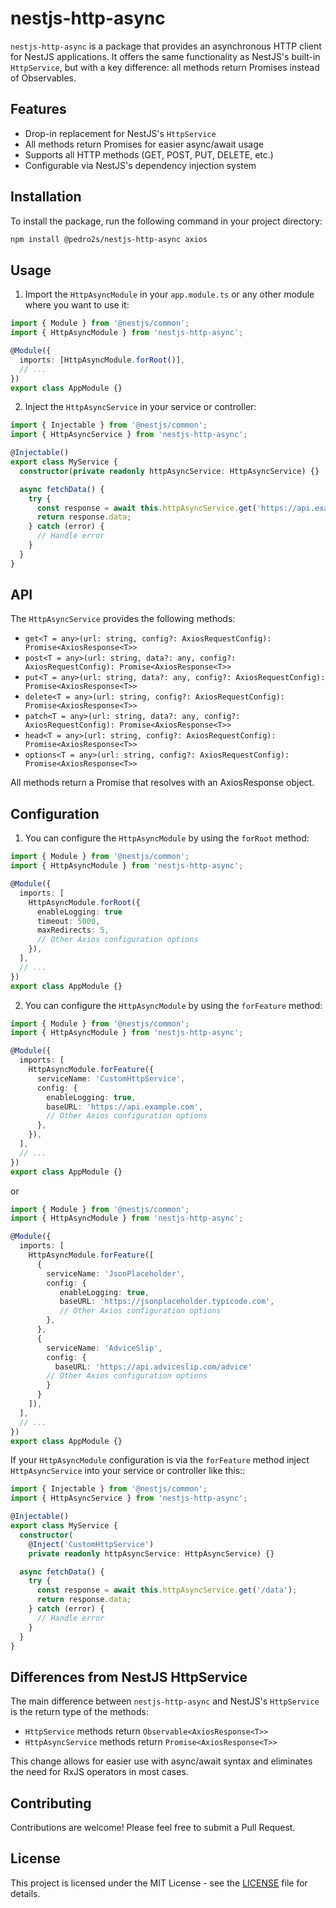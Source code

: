 # nestjs-http-async

`nestjs-http-async` is a package that provides an asynchronous HTTP client for NestJS applications. It offers the same functionality as NestJS's built-in `HttpService`, but with a key difference: all methods return Promises instead of Observables.

## Features

- Drop-in replacement for NestJS's `HttpService`
- All methods return Promises for easier async/await usage
- Supports all HTTP methods (GET, POST, PUT, DELETE, etc.)
- Configurable via NestJS's dependency injection system

## Installation

To install the package, run the following command in your project directory:

```bash
npm install @pedro2s/nestjs-http-async axios
```

## Usage

1. Import the `HttpAsyncModule` in your `app.module.ts` or any other module where you want to use it:

```typescript
import { Module } from '@nestjs/common';
import { HttpAsyncModule } from 'nestjs-http-async';

@Module({
  imports: [HttpAsyncModule.forRoot()],
  // ...
})
export class AppModule {}
```

2. Inject the `HttpAsyncService` in your service or controller:

```typescript
import { Injectable } from '@nestjs/common';
import { HttpAsyncService } from 'nestjs-http-async';

@Injectable()
export class MyService {
  constructor(private readonly httpAsyncService: HttpAsyncService) {}

  async fetchData() {
    try {
      const response = await this.httpAsyncService.get('https://api.example.com/data');
      return response.data;
    } catch (error) {
      // Handle error
    }
  }
}
```

## API

The `HttpAsyncService` provides the following methods:

- `get<T = any>(url: string, config?: AxiosRequestConfig): Promise<AxiosResponse<T>>`
- `post<T = any>(url: string, data?: any, config?: AxiosRequestConfig): Promise<AxiosResponse<T>>`
- `put<T = any>(url: string, data?: any, config?: AxiosRequestConfig): Promise<AxiosResponse<T>>`
- `delete<T = any>(url: string, config?: AxiosRequestConfig): Promise<AxiosResponse<T>>`
- `patch<T = any>(url: string, data?: any, config?: AxiosRequestConfig): Promise<AxiosResponse<T>>`
- `head<T = any>(url: string, config?: AxiosRequestConfig): Promise<AxiosResponse<T>>`
- `options<T = any>(url: string, config?: AxiosRequestConfig): Promise<AxiosResponse<T>>`

All methods return a Promise that resolves with an AxiosResponse object.

## Configuration

1. You can configure the `HttpAsyncModule` by using the `forRoot` method:

```typescript
import { Module } from '@nestjs/common';
import { HttpAsyncModule } from 'nestjs-http-async';

@Module({
  imports: [
    HttpAsyncModule.forRoot({
      enableLogging: true
      timeout: 5000,
      maxRedirects: 5,
      // Other Axios configuration options
    }),
  ],
  // ...
})
export class AppModule {}
```

2. You can configure the `HttpAsyncModule` by using the `forFeature` method:

```typescript
import { Module } from '@nestjs/common';
import { HttpAsyncModule } from 'nestjs-http-async';

@Module({
  imports: [
    HttpAsyncModule.forFeature({
      serviceName: 'CustomHttpService',
      config: {
        enableLogging: true,
        baseURL: 'https://api.example.com',
        // Other Axios configuration options
      },
    }),
  ],
  // ...
})
export class AppModule {}
```
or
```typescript
import { Module } from '@nestjs/common';
import { HttpAsyncModule } from 'nestjs-http-async';

@Module({
  imports: [
    HttpAsyncModule.forFeature([
      {
        serviceName: 'JsonPlaceholder',
        config: {
           enableLogging: true,
           baseURL: 'https://jsonplaceholder.typicode.com',
           // Other Axios configuration options
        },
      },
      {
        serviceName: 'AdviceSlip',
        config: {
          baseURL: 'https://api.adviceslip.com/advice'
        // Other Axios configuration options
        }
      }
    ]),
  ],
  // ...
})
export class AppModule {}
```
If your `HttpAsyncModule` configuration is via the `forFeature` method
inject `HttpAsyncService` into your service or controller like this::

```typescript
import { Injectable } from '@nestjs/common';
import { HttpAsyncService } from 'nestjs-http-async';

@Injectable()
export class MyService {
  constructor(
    @Inject('CustomHttpService')
    private readonly httpAsyncService: HttpAsyncService) {}

  async fetchData() {
    try {
      const response = await this.httpAsyncService.get('/data');
      return response.data;
    } catch (error) {
      // Handle error
    }
  }
}
```

## Differences from NestJS HttpService

The main difference between `nestjs-http-async` and NestJS's `HttpService` is the return type of the methods:

- `HttpService` methods return `Observable<AxiosResponse<T>>`
- `HttpAsyncService` methods return `Promise<AxiosResponse<T>>`

This change allows for easier use with async/await syntax and eliminates the need for RxJS operators in most cases.

## Contributing

Contributions are welcome! Please feel free to submit a Pull Request.

## License

This project is licensed under the MIT License - see the [LICENSE](LICENSE) file for details.
